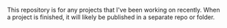This repository is for any projects that I've been working on recently. When a project is finished, it will likely be published in a separate repo or folder.
